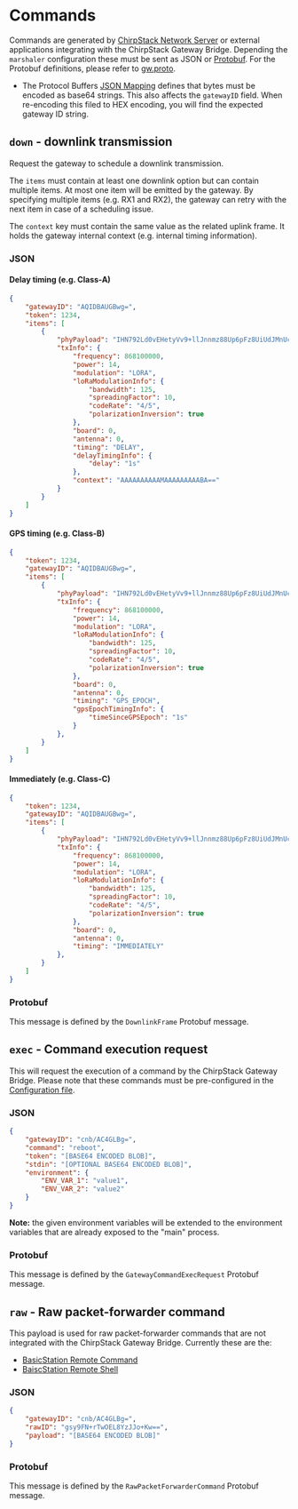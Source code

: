 # Commands

Commands are generated by [ChirpStack Network Server](../../network-server/index.md) or external applications
integrating with the ChirpStack Gateway Bridge. Depending the `marshaler` configuration
these must be sent as JSON or [Protobuf](https://developers.google.com/protocol-buffers/).
For the Protobuf definitions, please refer to [gw.proto](https://github.com/brocaar/chirpstack-api/blob/master/protobuf/gw/gw.proto).

* The Protocol Buffers [JSON Mapping](https://developers.google.com/protocol-buffers/docs/proto3#json)
  defines that bytes must be encoded as base64 strings. This also affects the `gatewayID` field.
  When re-encoding this filed to HEX encoding, you will find the expected gateway ID string.

## `down` - downlink transmission

Request the gateway to schedule a downlink transmission.

The `items` must contain at least one downlink option but can contain multiple
items. At most one item will be emitted by the gateway. By specifying multiple
items (e.g. RX1 and RX2), the gateway can retry with the next item in case of a
scheduling issue.

The `context` key must contain the same value as the related uplink frame.
It holds the gateway internal context (e.g. internal timing information).

### JSON

#### Delay timing (e.g. Class-A)

```json
{
    "gatewayID": "AQIDBAUGBwg=",
    "token": 1234,
    "items": [
        {
            "phyPayload": "IHN792Ld0vEHetyVv9+llJnnmz88Up6pFz8UiUdJMnUc",
            "txInfo": {
                "frequency": 868100000,
                "power": 14,
                "modulation": "LORA",
                "loRaModulationInfo": {
                    "bandwidth": 125,
                    "spreadingFactor": 10,
                    "codeRate": "4/5",
                    "polarizationInversion": true
                },
                "board": 0,
                "antenna": 0,
                "timing": "DELAY",
                "delayTimingInfo": {
                    "delay": "1s"
                },
                "context": "AAAAAAAAAAMAAAAAAAAABA=="
            }
        }
    ]
}
```

#### GPS timing (e.g. Class-B)

```json
{
    "token": 1234,
    "gatewayID": "AQIDBAUGBwg=",
    "items": [
        {
            "phyPayload": "IHN792Ld0vEHetyVv9+llJnnmz88Up6pFz8UiUdJMnUc",
            "txInfo": {
                "frequency": 868100000,
                "power": 14,
                "modulation": "LORA",
                "loRaModulationInfo": {
                    "bandwidth": 125,
                    "spreadingFactor": 10,
                    "codeRate": "4/5",
                    "polarizationInversion": true
                },
                "board": 0,
                "antenna": 0,
                "timing": "GPS_EPOCH",
                "gpsEpochTimingInfo": {
                    "timeSinceGPSEpoch": "1s"
                }
            },
        }
    ]
}
```

#### Immediately (e.g. Class-C)

```json
{
    "token": 1234,
    "gatewayID": "AQIDBAUGBwg=",
    "items": [
        {
            "phyPayload": "IHN792Ld0vEHetyVv9+llJnnmz88Up6pFz8UiUdJMnUc",
            "txInfo": {
                "frequency": 868100000,
                "power": 14,
                "modulation": "LORA",
                "loRaModulationInfo": {
                    "bandwidth": 125,
                    "spreadingFactor": 10,
                    "codeRate": "4/5",
                    "polarizationInversion": true
                },
                "board": 0,
                "antenna": 0,
                "timing": "IMMEDIATELY"
            },
        }
    ]
}
```

### Protobuf

This message is defined by the `DownlinkFrame` Protobuf message.

## `exec` - Command execution request

This will request the execution of a command by the ChirpStack Gateway Bridge. Please
note that these commands must be pre-configured in the [Configuration file](../install/config.md).

### JSON

```json
{
    "gatewayID": "cnb/AC4GLBg=",
    "command": "reboot",
    "token": "[BASE64 ENCODED BLOB]",
    "stdin": "[OPTIONAL BASE64 ENCODED BLOB]",
    "environment": {
        "ENV_VAR_1": "value1",
        "ENV_VAR_2": "value2"
    }
}
```

**Note:** the given environment variables will be extended to the environment
variables that are already exposed to the "main" process.

### Protobuf

This message is defined by the `GatewayCommandExecRequest` Protobuf message.

## `raw` - Raw packet-forwarder command

This payload is used for raw packet-forwarder commands that are not integrated
with the ChirpStack Gateway Bridge. Currently these are the:

* [BasicStation Remote Command](https://doc.sm.tc/station/tcproto.html#remote-command)
* [BaiscStation Remote Shell](https://doc.sm.tc/station/tcproto.html#remote-shell)

### JSON

```json
{
    "gatewayID": "cnb/AC4GLBg=",
    "rawID": "gsy9FN+rTwOEL8YzJJo+Kw==",
    "payload": "[BASE64 ENCODED BLOB]"
}
```

### Protobuf

This message is defined by the `RawPacketForwarderCommand` Protobuf message.
